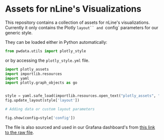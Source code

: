 # Assets for nLine's Visualizations

This repository contains a collection of assets for nLine's visualizations. Currently it only contains the Plotly `layout`` and `config` parameters for our generic style.

They can be loaded either in Python automatically:

```py
from pwdata.utils import plotly_style
```

or by accessing the `plotly_style.yml` file.

```py
import plotly_assets
import importlib.resources
import yaml
import plotly.graph_objects as go


style = yaml.safe_load(importlib.resources.open_text("plotly_assets", "plotly_style.yml"))
fig.update_layout(style['layout'])

# Adding data or custom layout parameters

fig.show(config=style['config'])
```

The file is also sourced and used in our Grafana dashboard's from [this link to the raw file](https://raw.githubusercontent.com/nline/nline-plotly-assets/main/plotly_assets/plotly_style.yml).
